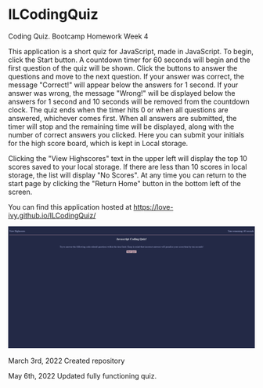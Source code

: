 # ILCodingQuiz

Coding Quiz. Bootcamp Homework Week 4

This application is a short quiz for JavaScript, made in JavaScript.
To begin, click the Start button. A countdown timer for 60 seconds will begin and the first question of the quiz will be shown. Click the buttons to answer the questions and move to the next question. If your answer was correct, the message "Correct!" will appear below the answers for 1 second. If your answer was wrong, the message "Wrong!" will be displayed below the answers for 1 second and 10 seconds will be removed from the countdown clock. The quiz ends when the timer hits 0 or when all questions are answered, whichever comes first. When all answers are submitted, the timer will stop and the remaining time will be displayed, along with the number of correct answers you clicked. Here you can submit your initials for the high score board, which is kept in Local storage.

Clicking the "View Highscores" text in the upper left will display the top 10 scores saved to your local storage. If there are less than 10 scores in local storage, the list will display "No Scores".
At any time you can return to the start page by clicking the "Return Home" button in the bottom left of the screen.

You can find this application hosted at https://love-ivy.github.io/ILCodingQuiz/

![ScreenShot](./assets/images/Screenshot.png "Coding Quiz")

March 3rd, 2022
Created repository

May 6th, 2022
Updated fully functioning quiz.
